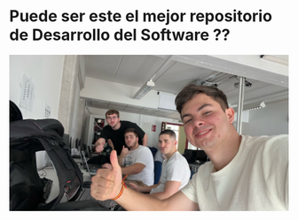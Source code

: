 # Puede ser este el mejor repositorio de Desarrollo del Software ??
<p align="center">
  <img src="https://github.com/JuanmiAcosta/Desarrollo_De_Software/blob/master/PR2/grupazo.jpeg?raw=true" alt="Imagen representativa">
</p>
